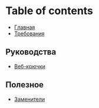 # Table of contents

* [Главная](README.md)
* [Требования](requirements.md)

## Руководства <a id="guides"></a>

* [Веб-крючки](guides/webhooks.md)

## Полезное <a id="useful"></a>

* [Заменители](useful/replacers.md)

